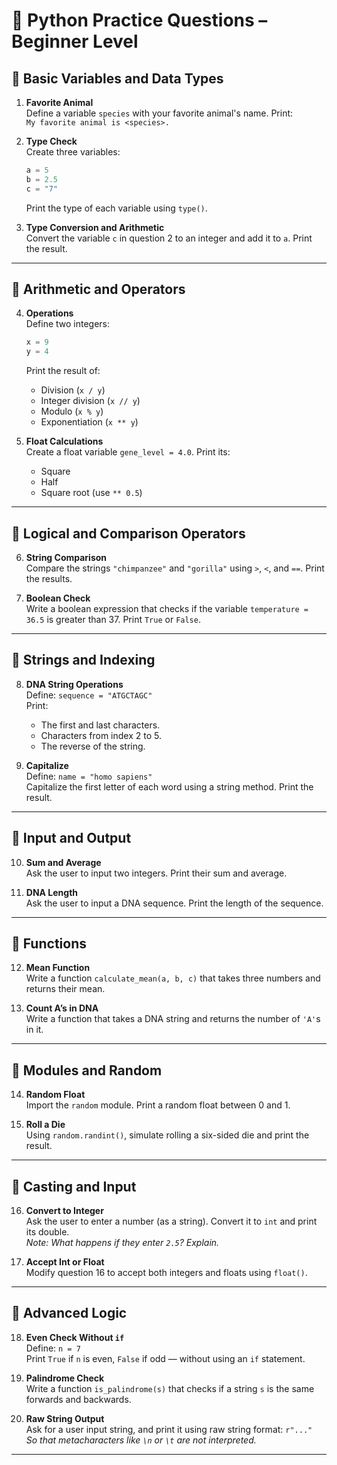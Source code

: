 
# 🐍 Python Practice Questions – Beginner Level


## 🔹 Basic Variables and Data Types

1. **Favorite Animal**  
   Define a variable `species` with your favorite animal's name. Print:  
   `My favorite animal is <species>.`

2. **Type Check**  
   Create three variables:  
   ```python
   a = 5  
   b = 2.5  
   c = "7"  
   ```  
   Print the type of each variable using `type()`.

3. **Type Conversion and Arithmetic**  
   Convert the variable `c` in question 2 to an integer and add it to `a`. Print the result.

---

## 🔹 Arithmetic and Operators

4. **Operations**  
   Define two integers:  
   ```python
   x = 9  
   y = 4  
   ```  
   Print the result of:
   - Division (`x / y`)
   - Integer division (`x // y`)
   - Modulo (`x % y`)
   - Exponentiation (`x ** y`)

5. **Float Calculations**  
   Create a float variable `gene_level = 4.0`. Print its:
   - Square
   - Half
   - Square root (use `** 0.5`)

---

## 🔹 Logical and Comparison Operators

6. **String Comparison**  
   Compare the strings `"chimpanzee"` and `"gorilla"` using `>`, `<`, and `==`. Print the results.

7. **Boolean Check**  
   Write a boolean expression that checks if the variable `temperature = 36.5` is greater than 37. Print `True` or `False`.

---

## 🔹 Strings and Indexing

8. **DNA String Operations**  
   Define: `sequence = "ATGCTAGC"`  
   Print:
   - The first and last characters.
   - Characters from index 2 to 5.
   - The reverse of the string.

9. **Capitalize**  
   Define: `name = "homo sapiens"`  
   Capitalize the first letter of each word using a string method. Print the result.

---

## 🔹 Input and Output

10. **Sum and Average**  
    Ask the user to input two integers. Print their sum and average.

11. **DNA Length**  
    Ask the user to input a DNA sequence. Print the length of the sequence.

---

## 🔹 Functions

12. **Mean Function**  
    Write a function `calculate_mean(a, b, c)` that takes three numbers and returns their mean.

13. **Count A’s in DNA**  
    Write a function that takes a DNA string and returns the number of `'A'`s in it.

---

## 🔹 Modules and Random

14. **Random Float**  
    Import the `random` module. Print a random float between 0 and 1.

15. **Roll a Die**  
    Using `random.randint()`, simulate rolling a six-sided die and print the result.

---

## 🔹 Casting and Input

16. **Convert to Integer**  
    Ask the user to enter a number (as a string). Convert it to `int` and print its double.  
    _Note: What happens if they enter `2.5`? Explain._

17. **Accept Int or Float**  
    Modify question 16 to accept both integers and floats using `float()`.

---

## 🔹 Advanced Logic

18. **Even Check Without `if`**  
    Define: `n = 7`  
    Print `True` if `n` is even, `False` if odd — without using an `if` statement.

19. **Palindrome Check**  
    Write a function `is_palindrome(s)` that checks if a string `s` is the same forwards and backwards.

20. **Raw String Output**  
    Ask for a user input string, and print it using raw string format: `r"..."`  
    _So that metacharacters like `\n` or `\t` are not interpreted._

---
